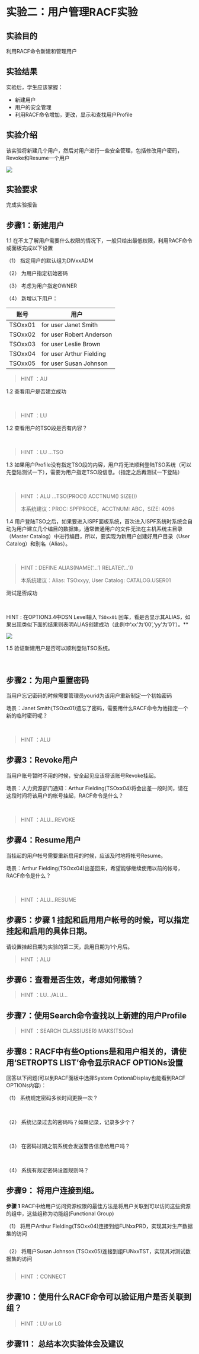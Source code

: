 # 实验二：用户管理RACF实验

## 实验目的

利用RACF命令新建和管理用户

## 实验结果

实验后，学生应该掌握：

- 新建用户
- 用户的安全管理
- 利用RACF命令增加，更改，显示和查找用户Profile

## 实验介绍

该实验将新建几个用户，然后对用户进行一些安全管理，包括修改用户密码，Revoke和Resume一个用户

![](/img/racf/lab2/intro.png)

## 实验要求

完成实验报告

## 步骤1：新建用户

1.1 在不太了解用户需要什么权限的情况下，一般只给出最低权限，利用RACF命令或面板完成以下设置

（1） 指定用户的默认组为DIVxxADM

（2） 为用户指定初始密码

（3） 考虑为用户指定OWNER

（4） 新增以下用户：

| 账号    | 用户                     |
| ------- | ------------------------ |
| TSOxx01 | for user Janet Smith     |
| TSOxx02 | for user Robert Anderson |
| TSOxx03 | for user Leslie Brown    |
| TSOxx04 | for user Arthur Fielding |
| TSOxx05 | for user Susan Johnson   |



> HINT ：AU

 

1.2 查看用户是否建立成功

​                                                                             

> HINT ：LU

 

1.2 查看用户的TSO段是否有内容？

​                                                                             

> HINT ：LU …TSO

 

1.3 如果用户Profile没有指定TSO段的内容，用户将无法顺利登陆TSO系统（可以先登陆测试一下），需要为用户指定TSO段信息。（指定之后再测试一下登陆）

​                                                                             

> HINT ：ALU …TSO(PROC() ACCTNUM() SIZE())
>
> 本系统建议：PROC: SPFPROCE，ACCTNUM: ABC，SIZE: 4096

 

1.4 用户登陆TSO之后，如果要进入ISPF面板系统，首次进入ISPF系统时系统会自动为用户建立几个编目的数据集，通常普通用户的文件无法在主机系统主目录（Master Catalog）中进行编目，所以，要实现为新用户创建好用户目录（User Catalog）和别名（Alias）。

​                                                                             

> HINT：DEFINE ALIAS(NAME(‘…’) RELATE(‘…’))
>
> 本系统建议：Alias: TSOxxyy, User Catalog: CATALOG.USER01

测试是否成功

​                                                                             

HINT : 在OPTION3.4中DSN Level输入 `TSOxx01` 回车，看是否显示其ALIAS，如果出现类似下面的结果则表明ALIAS创建成功（此例中‘xx’为‘00’,‘yy’为‘01’）。**

![](/img/racf/lab2/step1.png)


1.5 验证新建用户是否可以顺利登陆TSO系统。

​                                                                             

 ## 步骤2：为用户重置密码

当用户忘记密码的时候需要管理员yourid为该用户重新制定一个初始密码

场景：Janet Smith(TSOxx01)遗忘了密码，需要用什么RACF命令为他指定一个新的临时密码呢？

​                                                                             

> HINT ：ALU

## 步骤3：Revoke用户

当用户账号暂时不用的时候，安全起见应该将该账号Revoke挂起。

场景：人力资源部门通知：Arthur Fielding(TSOxx04)将会出差一段时间，请在这段时间将该用户的帐号挂起，RACF命令是什么？

​                                                                             

> HINT ：ALU…REVOKE 

## 步骤4：Resume用户

当挂起的用户帐号需要重新启用的时候，应该及时地将帐号Resume。

场景：Arthur Fielding(TSOxx04)出差回来，希望能够继续使用以前的帐号，RACF命令是什么？

​                                                                             

> HINT ：ALU…RESUME

## 步骤5：**步骤 1** 挂起和启用用户帐号的时候，可以指定挂起和启用的具体日期。

请设置挂起日期为实验的第二天，启用日期为1个月后。                                                 

> HINT ：ALU



## 步骤6：查看是否生效，考虑如何撤销？

> HINT ：LU…/ALU…



## 步骤7：使用Search命令查找以上新建的用户Profile

> HINT ：SEARCH CLASS(USER) MAKS(TSOxx)



## 步骤8：RACF中有些Options是和用户相关的，请使用‘SETROPTS LIST’命令显示RACF OPTIONs设置

回答以下问题(可以到RACF面板中选择System OptionàDisplay也能看到RACF OPTIONs内容)：

（1） 系统规定密码多长时间更换一次？

​                                                                             

（2） 系统记录过去的密码吗？如果记录，记录多少个？

​                                                                             

（3） 在密码过期之前系统会发送警告信息给用户吗？

​                                                                             

（4） 系统有规定密码设置规则吗？



## 步骤9： 将用户连接到组。

**步骤 1** RACF中给用户访问资源权限的最佳方法是将用户关联到可以访问这些资源的组中，这些组称为功能组(Functional Group)

（1） 将用户Arthur Fielding(TSOxx04)连接到组FUNxxPRD，实现其对生产数据集的访问

```

```



（2） 将用户Susan Johnson (TSOxx05)连接到组FUNxxTST，实现其对测试数据集的访问

```

```



>  HINT ：CONNECT

## 步骤10：使用什么RACF命令可以验证用户是否关联到组？

> HINT ：LU or LG

## 步骤11： 总结本次实验体会及建议



